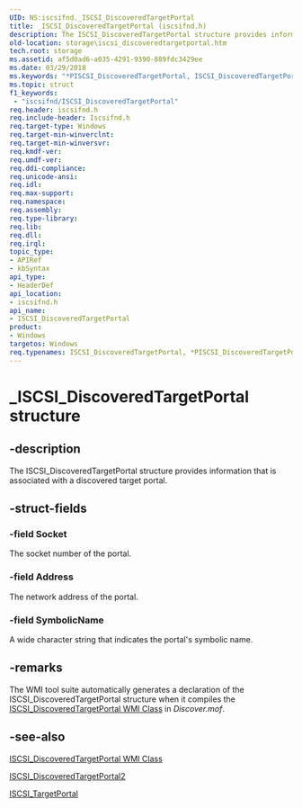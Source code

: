 ```yaml
---
UID: NS:iscsifnd._ISCSI_DiscoveredTargetPortal
title: _ISCSI_DiscoveredTargetPortal (iscsifnd.h)
description: The ISCSI_DiscoveredTargetPortal structure provides information that is associated with a discovered target portal.
old-location: storage\iscsi_discoveredtargetportal.htm
tech.root: storage
ms.assetid: af5d0ad6-a035-4291-9390-889fdc3429ee
ms.date: 03/29/2018
ms.keywords: "*PISCSI_DiscoveredTargetPortal, ISCSI_DiscoveredTargetPortal, ISCSI_DiscoveredTargetPortal structure [Storage Devices], PISCSI_DiscoveredTargetPortal, PISCSI_DiscoveredTargetPortal structure pointer [Storage Devices], _ISCSI_DiscoveredTargetPortal, iscsifnd/ISCSI_DiscoveredTargetPortal, iscsifnd/PISCSI_DiscoveredTargetPortal, storage.iscsi_discoveredtargetportal, structs-iSCSI_956c4a5b-9f37-4b76-b2e8-d8feedaddcf0.xml"
ms.topic: struct
f1_keywords:
 - "iscsifnd/ISCSI_DiscoveredTargetPortal"
req.header: iscsifnd.h
req.include-header: Iscsifnd.h
req.target-type: Windows
req.target-min-winverclnt: 
req.target-min-winversvr: 
req.kmdf-ver: 
req.umdf-ver: 
req.ddi-compliance: 
req.unicode-ansi: 
req.idl: 
req.max-support: 
req.namespace: 
req.assembly: 
req.type-library: 
req.lib: 
req.dll: 
req.irql: 
topic_type:
- APIRef
- kbSyntax
api_type:
- HeaderDef
api_location:
- iscsifnd.h
api_name:
- ISCSI_DiscoveredTargetPortal
product:
- Windows
targetos: Windows
req.typenames: ISCSI_DiscoveredTargetPortal, *PISCSI_DiscoveredTargetPortal
---
```


# _ISCSI_DiscoveredTargetPortal structure


## -description


The ISCSI_DiscoveredTargetPortal structure provides information that is associated with a discovered target portal. 


## -struct-fields




### -field Socket

The socket number of the portal. 


### -field Address

The network address of the portal. 


### -field SymbolicName

A wide character string that indicates the portal's symbolic name.


## -remarks



The WMI tool suite automatically generates a declaration of the ISCSI_DiscoveredTargetPortal structure when it compiles the <a href="https://docs.microsoft.com/windows-hardware/drivers/storage/iscsi-discoveredtargetportal-wmi-class">ISCSI_DiscoveredTargetPortal WMI Class</a> in <i>Discover.mof</i>. 




## -see-also




<a href="https://docs.microsoft.com/windows-hardware/drivers/storage/iscsi-discoveredtargetportal-wmi-class">ISCSI_DiscoveredTargetPortal WMI Class</a>



<a href="https://docs.microsoft.com/windows-hardware/drivers/ddi/iscsifnd/ns-iscsifnd-_iscsi_discoveredtargetportal2">ISCSI_DiscoveredTargetPortal2</a>



<a href="https://docs.microsoft.com/windows-hardware/drivers/ddi/iscsidef/ns-iscsidef-_iscsi_targetportal">ISCSI_TargetPortal</a>
 

 

